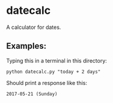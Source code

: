 # datecalc

A calculator for dates.

## Examples:

Typing this in a terminal in this directory:

    python datecalc.py "today + 2 days"

Should print a response like this:

    2017-05-21 (Sunday)
